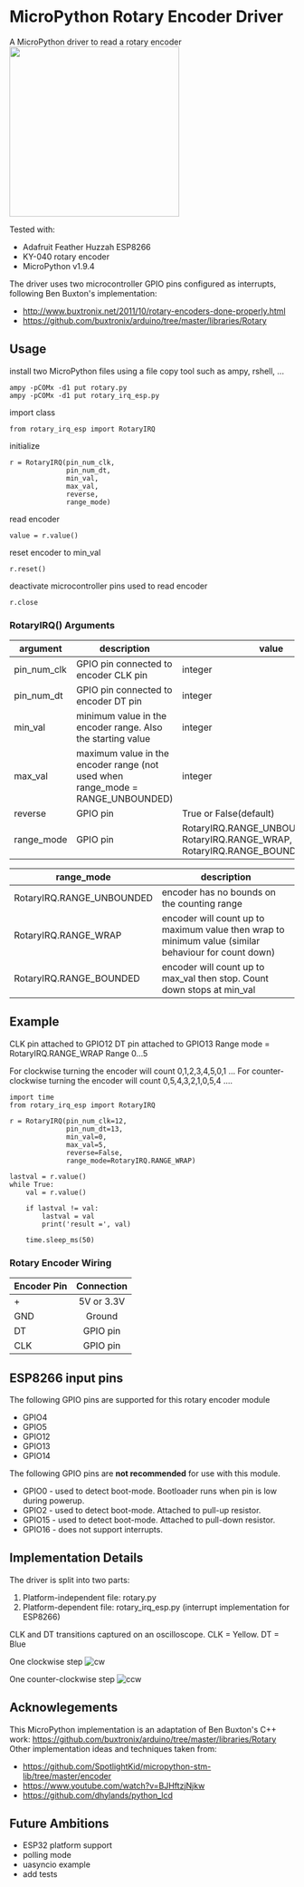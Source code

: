 # MicroPython Rotary Encoder Driver
A MicroPython driver to read a rotary encoder 
<img src="https://user-images.githubusercontent.com/12716600/46682576-bfee3500-cba2-11e8-9bbe-0bd6e341b446.jpg" width="300">

Tested with:
* Adafruit Feather Huzzah ESP8266
* KY-040 rotary encoder
* MicroPython v1.9.4

The driver uses two microcontroller GPIO pins configured as interrupts, following Ben Buxton's implementation:
* http://www.buxtronix.net/2011/10/rotary-encoders-done-properly.html
* https://github.com/buxtronix/arduino/tree/master/libraries/Rotary

## Usage
install two MicroPython files using a file copy tool such as ampy, rshell, ...

    ampy -pCOMx -d1 put rotary.py
    ampy -pCOMx -d1 put rotary_irq_esp.py

import class

    from rotary_irq_esp import RotaryIRQ

initialize

    r = RotaryIRQ(pin_num_clk, 
                  pin_num_dt, 
                  min_val, 
                  max_val, 
                  reverse, 
                  range_mode)
                  
read encoder

    value = r.value()

reset encoder to min_val

    r.reset()

deactivate microcontroller pins used to read encoder  
  
    r.close                  
              
### RotaryIRQ() Arguments
| argument       | description           | value |
|-------------|-------------|---------|
| pin_num_clk      | GPIO pin connected to encoder CLK pin| integer |
| pin_num_dt     | GPIO pin connected to encoder DT pin      |  integer |
| min_val | minimum value in the encoder range. Also the starting value |  integer |
| max_val | maximum value in the encoder range (not used when range_mode = RANGE_UNBOUNDED)      | integer |
| reverse | GPIO pin      | True or False(default) |
| range_mode | GPIO pin      | RotaryIRQ.RANGE_UNBOUNDED(default), RotaryIRQ.RANGE_WRAP, RotaryIRQ.RANGE_BOUNDED |


| range_mode | description |
| ------------- | ------------- |
| RotaryIRQ.RANGE_UNBOUNDED | encoder has no bounds on the counting range |
| RotaryIRQ.RANGE_WRAP | encoder will count up to maximum value then wrap to minimum value (similar behaviour for count down) |
| RotaryIRQ.RANGE_BOUNDED |  encoder will count up to max_val then stop.  Count down stops at min_val |

## Example
CLK pin attached to GPIO12
DT pin attached to GPIO13
Range mode = RotaryIRQ.RANGE_WRAP
Range 0...5

For clockwise turning the encoder will count 0,1,2,3,4,5,0,1 ...
For counter-clockwise turning the encoder will count 0,5,4,3,2,1,0,5,4 ....

    import time
    from rotary_irq_esp import RotaryIRQ

    r = RotaryIRQ(pin_num_clk=12, 
                  pin_num_dt=13, 
                  min_val=0, 
                  max_val=5, 
                  reverse=False, 
                  range_mode=RotaryIRQ.RANGE_WRAP)
                  
    lastval = r.value()
    while True:
        val = r.value()
        
        if lastval != val:
            lastval = val
            print('result =', val)
            
        time.sleep_ms(50)
              

### Rotary Encoder Wiring
| Encoder Pin       | Connection           | 
| ------------- |:-------------:| 
| +      | 5V or 3.3V | 
| GND     | Ground      |  
| DT | GPIO pin      |  
| CLK | GPIO pin      | 

## ESP8266 input pins
The following GPIO pins are supported for this rotary encoder module
*   GPIO4 
*   GPIO5
*   GPIO12
*   GPIO13
*   GPIO14

The following GPIO pins are **not recommended** for use with this module.
*   GPIO0 - used to detect boot-mode.  Bootloader runs when pin is low during powerup.
*   GPIO2 - used to detect boot-mode.  Attached to pull-up resistor.
*   GPIO15 - used to detect boot-mode.  Attached to pull-down resistor.
*   GPIO16 - does not support interrupts.

## Implementation Details

The driver is split into two parts:
1. Platform-independent file:   rotary.py
2. Platform-dependent file:  rotary_irq_esp.py  (interrupt implementation for ESP8266)

CLK and DT transitions captured on an oscilloscope.  CLK = Yellow. DT = Blue

One clockwise step
![cw](https://user-images.githubusercontent.com/12716600/46682621-e44a1180-cba2-11e8-98b5-9dc2368e1635.png)

One counter-clockwise step
![ccw](https://user-images.githubusercontent.com/12716600/46682653-fe83ef80-cba2-11e8-9a2a-b6ee1f3bdee7.png)

## Acknowlegements
This MicroPython implementation is an adaptation of Ben Buxton's C++ work:
https://github.com/buxtronix/arduino/tree/master/libraries/Rotary
Other implementation ideas and techniques taken from:
* https://github.com/SpotlightKid/micropython-stm-lib/tree/master/encoder
* https://www.youtube.com/watch?v=BJHftzjNjkw
* https://github.com/dhylands/python_lcd

        
## Future Ambitions
* ESP32 platform support
* polling mode
* uasyncio example
* add tests
